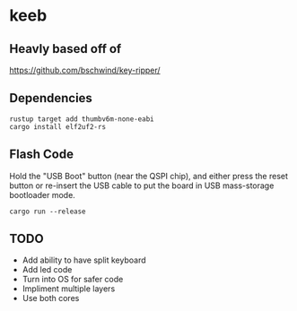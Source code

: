 # keeb


## Heavly based off of
https://github.com/bschwind/key-ripper/

## Dependencies

```
rustup target add thumbv6m-none-eabi
cargo install elf2uf2-rs
```

## Flash Code

Hold the "USB Boot" button (near the QSPI chip), and either press the reset button or re-insert the USB cable to put the board in USB mass-storage bootloader mode.

```
cargo run --release
```
## TODO
- Add ability to have split keyboard
- Add led code
- Turn into OS for safer code
- Impliment multiple layers
- Use both cores

